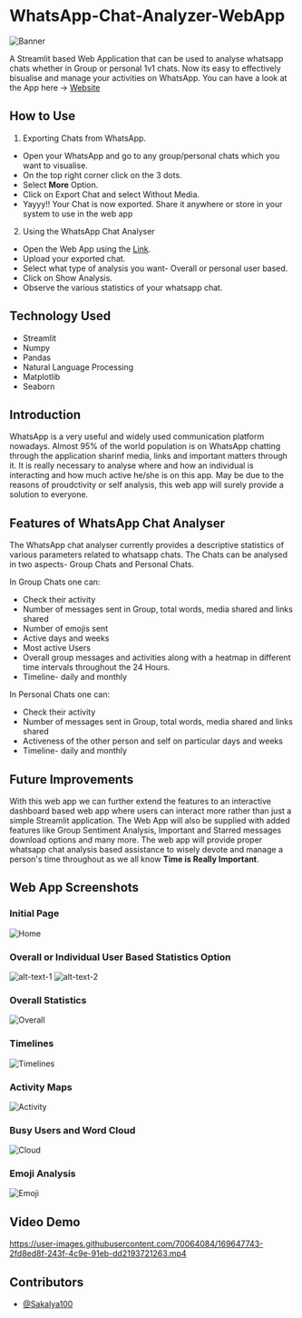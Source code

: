 # WhatsApp-Chat-Analyzer-WebApp
![Banner](https://github.com/Sakalya100/WhatsApp-Chat-Analyzer-WebApp/blob/main/Images/Orange%20And%20Blue%20Modern%20Professional%20Construction%20Banner%20Design.png)


A Streamlit based Web Application that can be used to analyse whatsapp chats whether in Group or personal 1v1 chats. Now its easy to effectively bisualise and manage your activities on WhatsApp. You can have a look at the App here -> [Website](https://wca-sakalya.herokuapp.com/)

## How to Use

1. Exporting Chats from WhatsApp.
- Open your WhatsApp and go to any group/personal chats which you want to visualise.
- On the top right corner click on the 3 dots.
- Select **More** Option.
- Click on Export Chat and select Without Media.
- Yayyy!! Your Chat is now exported. Share it anywhere or store in your system to use in the web app

2. Using the WhatsApp Chat Analyser
- Open the Web App using the [Link](https://wca-sakalya.herokuapp.com/).
- Upload your exported chat.
- Select what type of analysis you want- Overall or personal user based.
- Click on Show Analysis.
- Observe the various statistics of your whatsapp chat.


## Technology Used
- Streamlit
- Numpy
- Pandas
- Natural Language Processing
- Matplotlib
- Seaborn


## Introduction

WhatsApp is a very useful and widely used communication platform nowadays. Almost 95% of the world population is on WhatsApp chatting through the application sharinf media, links and important matters through it. It is really necessary to analyse where and how an individual is interacting and how much active he/she is on this app. May be due to the reasons of proudctivity or self analysis, this web app will surely provide a solution to everyone.

## Features of WhatsApp Chat Analyser

The WhatsApp chat analyser currently provides a descriptive statistics of various parameters related to whatsapp chats. The Chats can be analysed in two aspects- Group Chats and Personal Chats.

In Group Chats one can:
- Check their activity
- Number of messages sent in Group, total words, media shared and links shared
- Number of emojis sent
- Active days and weeks
- Most active Users
- Overall group messages and activities along with a heatmap in different time intervals throughout the 24 Hours.
- Timeline- daily and monthly

In Personal Chats one can:
- Check their activity
- Number of messages sent in Group, total words, media shared and links shared
- Activeness of the other person and self on particular days and weeks
- Timeline- daily and monthly


## Future Improvements
With this web app we can further extend the features to an interactive dashboard based web app where users can interact more rather than just a simple Streamlit application. The Web App will also be supplied with added features like Group Sentiment Analysis, Important and Starred messages download options and many more. The web app will provide proper whatsapp chat analysis based assistance to wisely devote and manage a person's time throughout as we all know **Time is Really Important**.


## Web App Screenshots

### Initial Page 
![Home](https://github.com/Sakalya100/WhatsApp-Chat-Analyzer-WebApp/blob/main/Images/1.png)

### Overall or Individual User Based Statistics Option
![alt-text-1](https://github.com/Sakalya100/WhatsApp-Chat-Analyzer-WebApp/blob/main/Images/2.png) ![alt-text-2](https://github.com/Sakalya100/WhatsApp-Chat-Analyzer-WebApp/blob/main/Images/3.png)

### Overall Statistics
![Overall](https://github.com/Sakalya100/WhatsApp-Chat-Analyzer-WebApp/blob/main/Images/4.png)

### Timelines
![Timelines](https://github.com/Sakalya100/WhatsApp-Chat-Analyzer-WebApp/blob/main/Images/5.png)

### Activity Maps
![Activity](https://github.com/Sakalya100/WhatsApp-Chat-Analyzer-WebApp/blob/main/Images/6.png)

### Busy Users and Word Cloud
![Cloud](https://github.com/Sakalya100/WhatsApp-Chat-Analyzer-WebApp/blob/main/Images/7.png)

### Emoji Analysis
![Emoji](https://github.com/Sakalya100/WhatsApp-Chat-Analyzer-WebApp/blob/main/Images/8.png)


## Video Demo

https://user-images.githubusercontent.com/70064084/169647743-2fd8ed8f-243f-4c9e-91eb-dd2193721263.mp4


## Contributors
- [@Sakalya100](https://github.com/vedant22p)

